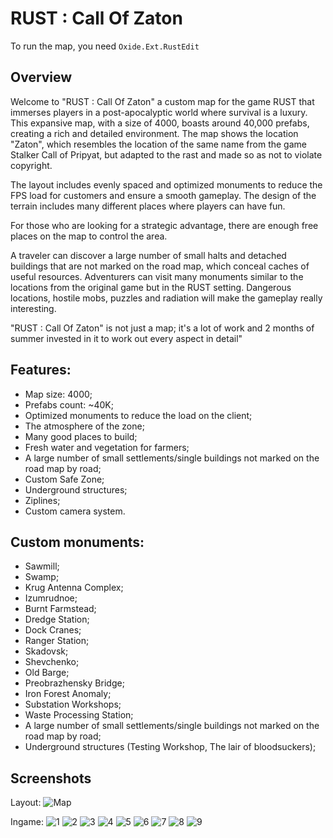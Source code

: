 # RUST : Call Of Zaton

To run the map, you need `Oxide.Ext.RustEdit`

## Overview
Welcome to "RUST : Call Of Zaton" a custom map for the game RUST that immerses players in a post-apocalyptic world where survival is a luxury. This expansive map, with a size of 4000, boasts around 40,000 prefabs, creating a rich and detailed environment. The map shows the location "Zaton", which resembles the location of the same name from the game Stalker Call of Pripyat, but adapted to the rast and made so as not to violate copyright.

The layout includes evenly spaced and optimized monuments to reduce the FPS load for customers and ensure a smooth gameplay. The design of the terrain includes many different places where players can have fun.

For those who are looking for a strategic advantage, there are enough free places on the map to control the area.

A traveler can discover a large number of small halts and detached buildings that are not marked on the road map, which conceal caches of useful resources. Adventurers can visit many monuments similar to the locations from the original game but in the RUST setting. Dangerous locations, hostile mobs, puzzles and radiation will make the gameplay really interesting.

"RUST : Call Of Zaton" is not just a map; it's a lot of work and 2 months of summer invested in it to work out every aspect in detail"

## Features:

  - Map size: 4000;
  - Prefabs count: ~40K;
  - Optimized monuments to reduce the load on the client;
  - The atmosphere of the zone;
  - Many good places to build;
  - Fresh water and vegetation for farmers;
  - A large number of small settlements/single buildings not marked on the road map by road;
  - Custom Safe Zone;
  - Underground structures;
  - Ziplines;
  - Custom camera system.

## Custom monuments:

  - Sawmill;
  - Swamp;
  - Krug Antenna Complex;
  - Izumrudnoe;
  - Burnt Farmstead;
  - Dredge Station;
  - Dock Cranes;
  - Ranger Station;
  - Skadovsk;
  - Shevchenko;
  - Old Barge;
  - Preobrazhensky Bridge;
  - Iron Forest Anomaly;
  - Substation Workshops;
  - Waste Processing Station; 
  - A large number of small settlements/single buildings not marked on the road map by road;
  - Underground structures (Testing Workshop, The lair of bloodsuckers);

## Screenshots

Layout:
![Map](https://github.com/LehaSex/Rust-Call-Of-Zaton/blob/main/Map.png?raw=true "Map")

Ingame:
![1](https://github.com/LehaSex/Rust-Call-Of-Zaton/blob/main/1.png?raw=true "1")
![2](https://github.com/LehaSex/Rust-Call-Of-Zaton/blob/main/2.png?raw=true "2")
![3](https://github.com/LehaSex/Rust-Call-Of-Zaton/blob/main/3.png?raw=true "3")
![4](https://github.com/LehaSex/Rust-Call-Of-Zaton/blob/main/4.png?raw=true "4")
![5](https://github.com/LehaSex/Rust-Call-Of-Zaton/blob/main/5.png?raw=true "5")
![6](https://github.com/LehaSex/Rust-Call-Of-Zaton/blob/main/6.png?raw=true "6")
![7](https://github.com/LehaSex/Rust-Call-Of-Zaton/blob/main/7.png?raw=true "7")
![8](https://github.com/LehaSex/Rust-Call-Of-Zaton/blob/main/8.png?raw=true "8")
![9](https://github.com/LehaSex/Rust-Call-Of-Zaton/blob/main/9.png?raw=true "9")


